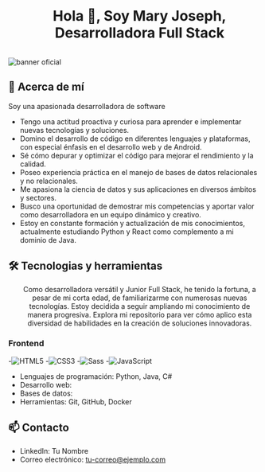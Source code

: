<!--h1 without bottom border-->
<div id="user-content-toc">
  <ul align="center">
    <summary><h1 style="display: inline-block">Hola 👋, Soy Mary Joseph, Desarrolladora Full Stack </h1></summary>
  </ul>
</div>

![banner oficial](https://github.com/Emjey25/Emjey25/assets/110546904/654729fb-fc5b-40ba-9a81-ad5c5547b8e7)

## 🚀 Acerca de mí

   Soy una apasionada desarrolladora de software 
- Tengo una actitud proactiva y curiosa para aprender e implementar nuevas tecnologías y soluciones.
- Domino el desarrollo de código en diferentes lenguajes y plataformas, con especial énfasis en el desarrollo web y de Android.
- Sé cómo depurar y optimizar el código para mejorar el rendimiento y la calidad.
- Poseo experiencia práctica en el manejo de bases de datos relacionales y no relacionales.
- Me apasiona la ciencia de datos y sus aplicaciones en diversos ámbitos y sectores.
- Busco una oportunidad de demostrar mis competencias y aportar valor como desarrolladora en un equipo dinámico y creativo.
- Estoy en constante formación y actualización de mis conocimientos, actualmente estudiando Python y React como complemento a mi dominio de Java. 


## 🛠️ Tecnologias y herramientas
<!--description #2 herramientas y tecnologias -->
<div id="user-content-toc">
  <ul align="center">
    <summary><style="display: inline-block">Como desarrolladora versátil y Junior Full Stack, he tenido la fortuna, a pesar de mi corta edad, de familiarizarme con numerosas nuevas tecnologías. Estoy decidida a seguir ampliando mi conocimiento de manera progresiva. Explora mi repositorio para ver cómo aplico esta diversidad de habilidades en la creación de soluciones innovadoras.</summary>
  </ul>
</div>

###   Frontend  

-![HTML5](https://img.shields.io/badge/-HTML5-%23E44D27?style=flat-square&logo=html5&logoColor=ffffff)
-![CSS3](https://img.shields.io/badge/-CSS3-%231572B6?style=flat-square&logo=css3)
-![Sass](https://img.shields.io/badge/-Sass-%23CC6699?style=flat-square&logo=sass&logoColor=ffffff)
-![JavaScript](https://img.shields.io/badge/-JavaScript-black?style=flat-square&logo=javascript)


- Lenguajes de programación: Python, Java, C#
- Desarrollo web: 
- Bases de datos:
- Herramientas: Git, GitHub, Docker


## 📫 Contacto
- LinkedIn: Tu Nombre
- Correo electrónico: tu-correo@ejemplo.com

